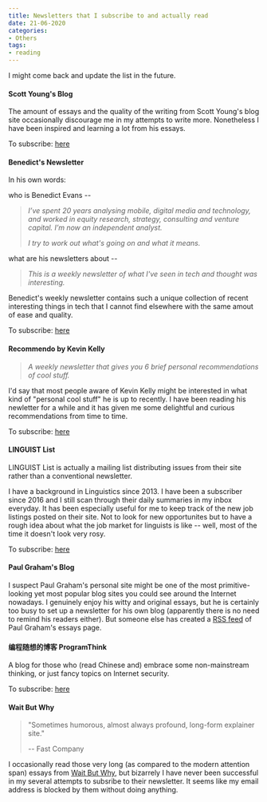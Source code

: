 ```yaml
---
title: Newsletters that I subscribe to and actually read
date: 21-06-2020
categories:
- Others
tags:
- reading
---
```


I might come back and update the list in the future.



#### Scott Young's Blog

The amount of essays and the quality of the writing from Scott Young's blog site occasionally discourage me in my attempts to write more. Nonetheless I have been inspired and learning a lot from his essays.



To subscribe: [here](https://www.scotthyoung.com/blog/newsletter/)



#### Benedict's Newsletter

In his own words:

who is Benedict Evans --

> *I’ve spent 20 years analysing mobile, digital media and technology, and worked in equity research, strategy, consulting and venture capital. I’m now an independent analyst.*
>
> *I try to work out what's going on and what it means.*

what are his newsletters about --

> *This is a weekly newsletter of what I've seen in tech and thought was interesting.*



Benedict's weekly newsletter contains such a unique collection of recent interesting things in tech that I cannot find elsewhere with the same amout of ease and quality.



To subscribe: [here](https://www.ben-evans.com/newsletter)



#### Recommendo by Kevin Kelly

> *A weekly newsletter that gives you 6 brief personal recommendations of cool stuff.*

I'd say that most people aware of Kevin Kelly might be interested in what kind of "personal cool stuff" he is up to recently. I have been reading his newletter for a while and it has given me some delightful and curious recommendations from time to time.



To subscribe: [here](https://www.getrevue.co/profile/Recomendo)



#### LINGUIST List

LINGUIST List is actually a mailing list distributing issues from their site rather than a conventional newsletter.

I have a background in Linguistics since 2013. I have been a subscriber since 2016 and I still scan through their daily summaries in my inbox everyday. It has been especially useful for me to keep track of the new job listings posted on their site. Not to look for new opportunites but to have a rough idea about what the job market for linguists is like -- well, most of the time it doesn't look very rosy.



To subscribe: [here](https://new.linguistlist.org/subscribe/)



#### Paul Graham's Blog

I suspect Paul Graham's personal site might be one of the most primitive-looking yet most popular blog sites you could see around the Internet nowadays. I genuinely enjoy his witty and original essays, but he is certainly too busy to set up a newsletter for his own blog (apparently there is no need to remind his readers either). But someone else has created a [RSS feed](http://www.paulgraham.com/rss.html) of Paul Graham's essays page.



#### 编程随想的博客 ProgramThink

A blog for those who (read Chinese and) embrace some non-mainstream thinking, or just fancy topics on Internet security.



To subscribe: [here](https://program-think.blogspot.com/2013/06/email-subscription.html)



#### Wait But Why

> "Sometimes humorous, almost always profound, long-form explainer site."
>
> -- Fast Company

I occasionally read those very long (as compared to the modern attention span) essays from [Wait But Why](https://waitbutwhy.com), but bizarrely I have never been successful in my several attempts to subsribe to their newsletter. It seems like my email address is blocked by them without doing anything.